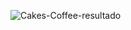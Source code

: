 ![Cakes-Coffee-resultado](https://github.com/user-attachments/assets/30d91748-3e1a-4b9d-9541-b09652b38004)
